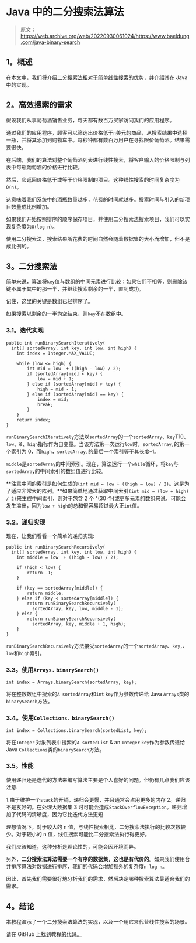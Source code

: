 # Java 中的二分搜索法算法

> 原文：<https://web.archive.org/web/20220930061024/https://www.baeldung.com/java-binary-search>

## 1。概述

在本文中，我们将介绍[二分搜索法相对于简单线性搜索](/web/20221009211958/https://www.baeldung.com/cs/linear-search-vs-binary-search)的优势，并介绍其在 Java 中的实现。

## 2。高效搜索的需求

假设我们从事葡萄酒销售业务，每天都有数百万买家访问我们的应用程序。

通过我们的应用程序，顾客可以筛选出价格低于`n`美元的商品，从搜索结果中选择一瓶，并将其添加到购物车中。每秒钟都有数百万用户在寻找限价葡萄酒。结果需要很快。

在后端，我们的算法对整个葡萄酒列表进行线性搜索，将客户输入的价格限制与列表中每瓶葡萄酒的价格进行比较。

然后，它返回价格低于或等于价格限制的项目。这种线性搜索的时间复杂度为`O(n)`。

这意味着我们系统中的酒瓶数量越多，花费的时间就越多。搜索时间与引入的新项目数量成比例增加。

如果我们开始按照排序的顺序保存项目，并使用二分搜索法搜索项目，我们可以实现复杂度为`O(log n)`。

使用二分搜索法，搜索结果所花费的时间自然会随着数据集的大小而增加，但不是成比例的。

## 3。二分搜索法

简单来说，算法将`key`值与数组的中间元素进行比较；如果它们不相等，则删除该键不属于其中的那一半，并继续搜索剩余的一半，直到成功。

记住，这里的关键是数组已经排序了。

如果搜索以剩余的一半为空结束，则`key`不在数组中。

### 3.1。迭代实现

```
public int runBinarySearchIteratively(
  int[] sortedArray, int key, int low, int high) {
    int index = Integer.MAX_VALUE;

    while (low <= high) {
        int mid = low  + ((high - low) / 2);
        if (sortedArray[mid] < key) {
            low = mid + 1;
        } else if (sortedArray[mid] > key) {
            high = mid - 1;
        } else if (sortedArray[mid] == key) {
            index = mid;
            break;
        }
    }
    return index;
}
```

`runBinarySearchIteratively`方法以`sortedArray`的一个`sortedArray`、`key`T10、`low`、&、`high`指标作为自变量。当该方法第一次运行`low`时，`sortedArray,`的第一个索引为 0，而`high`，`sortedArray,`的最后一个索引等于其长度–1。

`middle`是`sortedArray`的中间索引。现在，算法运行一个`while`循环，将`key`与`sortedArray`的中间索引的数组值进行比较。

**注意中间的索引是如何生成的`(int mid = low + ((high – low) / 2)`。这是为了适应非常大的阵列。**如果简单地通过获取中间索引`(int mid = (low + high) / 2)`来生成中间索引，则对于包含 2 个 ^(30 个)或更多元素的数组来说，可能会发生溢出，因为`low + high`的总和很容易超过最大正`int`值。

### 3.2。递归实现

现在，让我们看看一个简单的递归实现:

```
public int runBinarySearchRecursively(
  int[] sortedArray, int key, int low, int high) {
    int middle = low  + ((high - low) / 2);

    if (high < low) {
        return -1;
    }

    if (key == sortedArray[middle]) {
        return middle;
    } else if (key < sortedArray[middle]) {
        return runBinarySearchRecursively(
          sortedArray, key, low, middle - 1);
    } else {
        return runBinarySearchRecursively(
          sortedArray, key, middle + 1, high);
    }
} 
```

`runBinarySearchRecursively`方法接受`sortedArray`的一个`sortedArray`、`key,`、`low`和`high`索引。

### 3.3。使用`Arrays.` `binarySearch()`

```
int index = Arrays.binarySearch(sortedArray, key); 
```

将在整数数组中搜索的`A sortedArray`和`int` `key`作为参数传递给 Java `Arrays`类的`binarySearch`方法。

### 3.4。使用`Collections.` `binarySearch()`

```
int index = Collections.binarySearch(sortedList, key); 
```

将在`Integer` 对象列表中搜索的`A sortedList` & an `Integer` `key`作为参数传递给 Java `Collections`类的`binarySearch`方法。

### 3.5。性能

使用递归还是迭代的方法来编写算法主要是个人喜好的问题。但仍有几点我们应该注意:

1.由于维护一个`stack`的开销，递归会更慢，并且通常会占用更多的内存
2。递归不是友好的。在处理大数据集
3 时可能会造成`StackOverflowException`。递归增加了代码的清晰度，因为它比迭代方法更短

理想情况下，对于较大的 n 值，与线性搜索相比，二分搜索法执行的比较次数较少。对于较小的 n 值，线性搜索可能比二分搜索法执行得更好。

我们应该知道，这种分析是理论性的，可能会因环境而异。

另外，**二分搜索法算法需要一个有序的数据集，这也是有代价的**。如果我们使用合并排序算法对数据进行排序，我们的代码会增加额外的复杂度`n log n`。

因此，首先我们需要很好地分析我们的需求，然后决定哪种搜索算法最适合我们的需求。

## 4。结论

本教程演示了一个二分搜索法算法的实现，以及一个用它来代替线性搜索的场景。

请在 GitHub 上找到教程[的代码。](https://web.archive.org/web/20221009211958/https://github.com/eugenp/tutorials/tree/master/algorithms-modules/algorithms-searching)